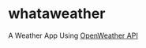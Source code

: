 # whataweather

A Weather App Using [OpenWeather API](https://api.openweathermap.org/data/2.5/weather)

